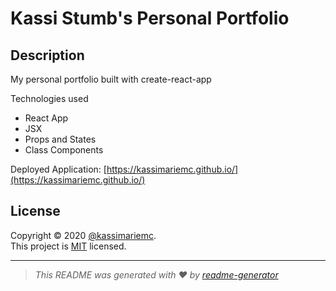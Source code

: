 # Kassi Stumb's Personal Portfolio

## Description

My personal portfolio built with create-react-app

Technologies used
* React App
* JSX
* Props and States
* Class Components

Deployed Application: [https://kassimariemc.github.io/](https://kassimariemc.github.io/)

## License

Copyright &#169; 2020 [@kassimariemc](https://github.com/kassimariemc).<br>
This project is [MIT](https://choosealicense.com/licenses/mit/) licensed.

_____________________________________________________
> *This README was generated with &hearts; by [readme-generator](https://github.com/kassimariemc/README-generator)*

